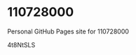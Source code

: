 # 110728000
Personal GitHub Pages site for 110728000





















































4t8NtSLS
